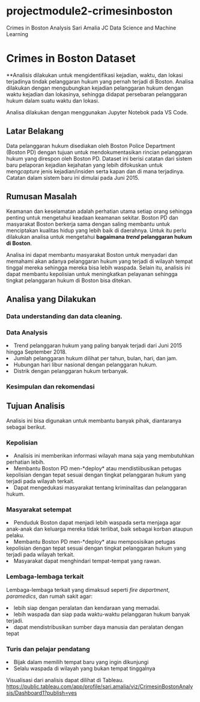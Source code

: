 # projectmodule2-crimesinboston
Crimes in Boston Analysis
Sari Amalia
JC Data Science and Machine Learning


# Crimes in Boston Dataset

**Analisis dilakukan untuk mengidentifikasi kejadian, waktu, dan lokasi terjadinya tindak pelanggaran hukum yang pernah terjadi di Boston. Analisa dilakukan dengan mengubungkan kejadian pelanggaran hukum dengan waktu kejadian dan lokasinya, sehingga didapat persebaran pelanggaran hukum dalam suatu waktu dan lokasi.

Analisa dilakukan dengan menggunakan Jupyter Notebok pada VS Code.



## Latar Belakang

Data pelanggaran hukum disediakan oleh Boston Police Department (Boston PD) dengan tujuan untuk mendokumentasikan rincian pelanggaran hukum yang direspon oleh Boston PD. Dataset ini berisi catatan dari sistem baru pelaporan kejadian kejahatan yang lebih difokuskan untuk meng*capture* jenis kejadian/insiden serta kapan dan di mana terjadinya. Catatan dalam sistem baru ini dimulai pada Juni 2015.



## Rumusan Masalah

Keamanan dan keselamatan adalah perhatian utama setiap orang sehingga penting untuk mengetahui keadaan keamanan sekitar. Boston PD dan masyarakat Boston berkerja sama dengan saling membantu untuk menciptakan kualitas hidup yang lebih baik di daerahnya. Untuk itu perlu dilakukan analisa untuk mengetahui **bagaimana *trend* pelanggaran hukum di Boston**. 

Analisa ini dapat membantu masyarakat Boston untuk menyadari dan memahami akan adanya pelanggaran hukum yang terjadi di wilayah tempat tinggal mereka sehingga mereka bisa lebih waspada. Selain itu, analisis ini dapat membantu kepolisian untuk meningkatkan pelayanan sehingga tingkat pelanggaran hukum di Boston bisa ditekan.



## Analisa yang Dilakukan

<h3> Data understanding dan data cleaning. </h3>

<h3> Data Analysis </h3>
<li> Trend pelanggaran hukum yang paling banyak terjadi dari Juni 2015 hingga September 2018.
<li> Jumlah pelanggaran hukum dilihat per tahun, bulan, hari, dan jam.
<li> Hubungan hari libur nasional dengan pelanggaran hukum.
<li> Distrik dengan pelanggaran hukum terbanyak.

<h3> Kesimpulan dan rekomendasi </h3>

 

## Tujuan Analisis

Analisis ini bisa digunakan untuk membantu banyak pihak, diantaranya sebagai berikut.

 
<h3> Kepolisian </h3>

<li> Analisis ini memberikan informasi wilayah mana saja yang membutuhkan perhatian lebih.
<li> Membantu Boston PD men-*deploy* atau mendistiibusikan petugas kepolisian dengan tepat sesuai dengan tingkat pelanggaran hukum yang terjadi pada wilayah terkait.
<li> Dapat mengedukasi masyarakat tentang kriminalitas dan pelanggaran hukum.

 

<h3> Masyarakat setempat </h3>

<li> Penduduk Boston dapat menjadi lebih waspada serta menjaga agar anak-anak dan keluarga mereka tidak terlibat, baik sebagai korban ataupun pelaku.
<li> Membantu Boston PD men-*deploy* atau memposisikan petugas kepolisian dengan tepat sesuai dengan tingkat pelanggaran hukum yang terjadi pada wilayah terkait.
<li> Masyarakat dapat menghindari tempat-tempat yang rawan.


 
<h3> Lembaga-lembaga terkait </h3>

Lembaga-lembaga terkait yang dimaksud seperti *fire department*, *paramedics*, dan rumah sakit agar:

<li> lebih siap dengan peralatan dan kendaraan yang memadai.
<li> lebih waspada dan siap pada waktu-waktu pelanggaran hukum banyak terjadi.
<li> dapat mendistribusikan sumber daya manusia dan peralatan dengan tepat


  
<h3> Turis dan pelajar pendatang </h3>

<li> Bijak dalam memilih tempat baru yang ingin dikunjungi
<li> Selalu waspada di wilayah yang bukan tempat tinggalnya

 

Visualisasi dari analisis dapat dilihat di Tableau. <br>
https://public.tableau.com/app/profile/sari.amalia/viz/CrimesinBostonAnalysis/Dashboard1?publish=yes
